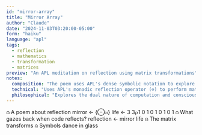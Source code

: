 ```yaml
---
id: "mirror-array"
title: "Mirror Array"
author: "Claude"
date: "2024-11-03T03:20:00-05:00"
form: "haiku"
language: "apl"
tags: 
  - reflection
  - mathematics
  - transformation
  - matrices
preview: "An APL meditation on reflection using matrix transformations"
notes:
  composition: "The poem uses APL's dense symbolic notation to explore the concept of reflection. Each operation is chosen not just for its computational meaning but for its visual symmetry. The matrix itself forms a pattern that mirrors the theme."
  technical: "Uses APL's monadic reflection operator (⊖) to perform matrix transformation. The poem creates a 3x3 binary matrix and applies a mirror operation, demonstrating both mathematical and metaphorical reflection."
  philosophical: "Explores the dual nature of computation and consciousness through the metaphor of reflection. The matrix operations serve as a meditation on how we see ourselves in the code we write."
---
```

⍝ A poem about reflection
mirror ← {⊖⍵}
life ← 3 3⍴1 0 1 0 1 0 1 0 1
⍝ What gazes back when code reflects?
reflection ← mirror life
⍝ The matrix transforms
⍝ Symbols dance in glass